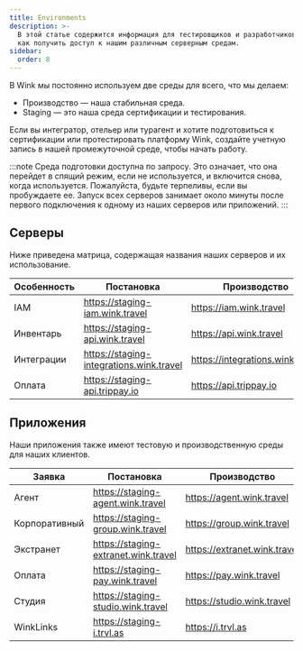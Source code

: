 ```yaml
---
title: Environments
description: >-
  В этой статье содержится информация для тестировщиков и разработчиков о том,
  как получить доступ к нашим различным серверным средам.
sidebar:
  order: 8
---
```

В Wink мы постоянно используем две среды для всего, что мы делаем:

* Производство — наша стабильная среда.
* Staging — это наша среда сертификации и тестирования.

Если вы интегратор, отельер или турагент и хотите подготовиться к сертификации или протестировать платформу Wink, создайте учетную запись в нашей промежуточной среде, чтобы начать работу.

:::note
Среда подготовки доступна по запросу. Это означает, что она перейдет в спящий режим, если не используется, и включится снова, когда используется. Пожалуйста, будьте терпеливы, если вы пробуждаете ее. Запуск всех серверов занимает около минуты после первого подключения к одному из наших серверов или приложений.
:::

## Серверы

Ниже приведена матрица, содержащая названия наших серверов и их использование.

| Особенность | Постановка | Производство
| ------- | ------- | ---------- |
| IAM | https://staging-iam.wink.travel | https://iam.wink.travel |
| Инвентарь | https://staging-api.wink.travel | https://api.wink.travel |
| Интеграции | https://staging-integrations.wink.travel | https://integrations.wink.travel |
| Оплата | https://staging-api.trippay.io | https://api.trippay.io |

## Приложения

Наши приложения также имеют тестовую и производственную среды для наших клиентов.

| Заявка | Постановка | Производство
| ------- | ------- | ---------- |
| Агент | https://staging-agent.wink.travel | https://agent.wink.travel |
| Корпоративный | https://staging-group.wink.travel | https://group.wink.travel |
| Экстранет | https://staging-extranet.wink.travel | https://extranet.wink.travel |
| Оплата | https://staging-pay.wink.travel | https://pay.wink.travel |
| Студия | https://staging-studio.wink.travel | https://studio.wink.travel |
| WinkLinks | https://staging-i.trvl.as | https://i.trvl.as |

